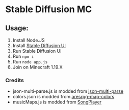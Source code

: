# Stable Diffusion MC

## Usage:
1) Install Node.JS
2) Install [Stable Diffusion UI](https://github.com/cmdr2/stable-diffusion-ui)
3) Run Stable Diffusion UI
4) Run `npm i`
5) Run `node app.js`
6) Join on Minecraft 1.19.X

### Credits
- json-multi-parse.js is modded from [json-multi-parse](https://github.com/tremby/json-multi-parse)
- colors.json is modded from [aresrpg-map-colors](https://github.com/aresrpg/aresrpg-map-colors/blob/master/src/colors.js)
- musicMaps.js is modded from [SongPlayer](https://github.com/hhhzzzsss/SongPlayer/blob/master/src/main/java/com/github/hhhzzzsss/songplayer/song/MidiConverter.java)